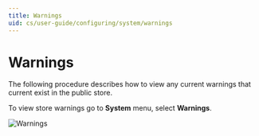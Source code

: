 ```yaml
---
title: Warnings
uid: cs/user-guide/configuring/system/warnings
---
```


# Warnings

The following procedure describes how to view any current warnings that current exist in the public store.

To view store warnings go to **System** menu, select **Warnings**.

![Warnings](_static/warnings/warnings.jpg)